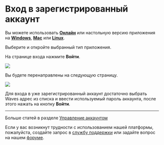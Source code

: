 # Вход в зарегистрированный аккаунт

Вы можете использовать [**Онлайн**](https://dex.wavesplatform.com) или настольную версию приложения на [**Windows**](https://wavesplatform.com/files/WavesClient-win.zip), [**Mac**](https://wavesplatform.com/files/WavesClient-mac.dmg) или [**Linux**](https://wavesplatform.com/files/WavesClient-linux.deb).

Выберите и откройте выбранный тип приложения.

На странице входа нажмите **Войти**.

![](/_assets/login_page.png)

Вы будете перенаправлены на следующую страницу.

![](/_assets/login_page_02.png)

Для входа в уже зарегистрированный аккаунт достаточно выбрать Waves адрес из списка и ввести используемый пароль аккаунта, после этого нажать на кнопку **Войти**.

___

Больше статей в разделе [Управление аккаунтом](/waves-client/account-management.md)

Если у вас возникнут трудности с использованием нашей платформы, пожалуйста, создайте запрос в [службу поддержки](https://support.wavesplatform.com/) или задайте вопрос на нашем [форуме](https://forum.wavesplatform.com/).
